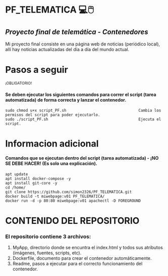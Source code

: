 # PF_TELEMATICA :computer::computer_mouse:
## ***Proyecto final de telemática - Contenedores*** 

Mi proyecto final consiste en una página web de noticias (periódico local), allí hay noticias actualizadas del día a día del mundo actual. 

# Pasos a seguir
<sub> ¡OBLIGATORIO! </sub>
#### Se deben ejecutar los siguientes comandos para correr el script (tarea automatizada) de forma correcta y lanzar el contenedor.
```
sudo chmod u+x script_PF.sh                                Cambia los permisos del script para poder ejecutarlo.
sudo ./script_PF.sh                                        Ejecuta el script. 
```

# Informacion adicional
#### Comandos que se ejecutan dentro del script (tarea automatizada) - ¡NO SE DEBE HACER! (Es solo una explicación).
```
apt update 
apt install docker-compose -y
apt install git-core -y
cd /home/
git clone https://github.com/simon2326/PF_TELEMATICA.git
docker build -t miwebpage:v01 PF_TELEMATICA/
docker run -d -p 80:80 miwebpage:v01 apachectl -D FOREGROUND
```
# CONTENIDO DEL REPOSITORIO
### El repositorio contiene 3 archivos:
1. MyApp, directorio donde se encuntra el index.html y todos sus atributos (imágenes, fuentes, scripts, etc).
2. Dockerfile, documento para crear el contenedor automáticamente.
3. Readme, pasos a ejecutar para el correcto funcionamiento del contenedor.

